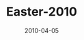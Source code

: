 ---
layout: music 
title: "Easter-2010"
series: "Free"
date: 2010-04-05 
description: "Brian Tome talks about how Jesus endured the ultimate rejection and returned from the dead."
audio: "http://s3.amazonaws.com/crossroadsaudiomessages/Easter2010.mp3"
audio-duration: "29:53"
---